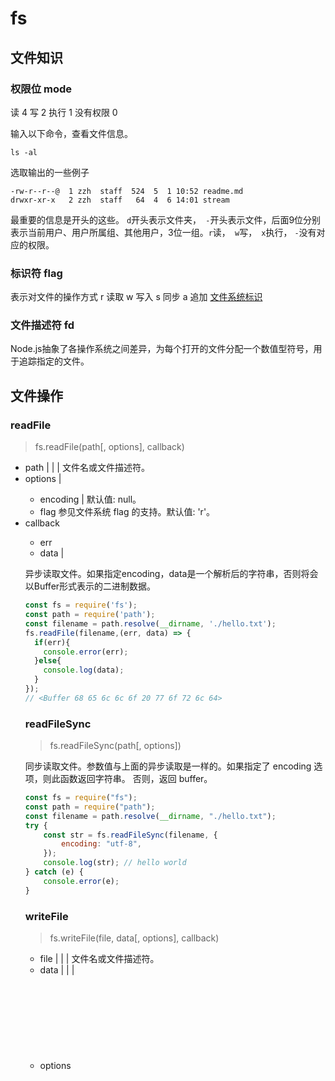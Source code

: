 # fs

## 文件知识

### 权限位 mode
读 4
写 2
执行 1
没有权限 0

输入以下命令，查看文件信息。

```
ls -al
```
选取输出的一些例子
```
-rw-r--r--@  1 zzh  staff  524  5  1 10:52 readme.md
drwxr-xr-x   2 zzh  staff   64  4  6 14:01 stream
```
最重要的信息是开头的这些。
`d`开头表示文件夹，` -`开头表示文件，后面9位分别表示当前用户、用户所属组、其他用户，3位一组。`r`读，` w`写，` x`执行， `-`没有对应的权限。

### 标识符 flag
表示对文件的操作方式
r 读取
w 写入
s 同步
a 追加
[文件系统标识](http://nodejs.cn/api/fs.html#fs_file_system_flags)


### 文件描述符 fd
Node.js抽象了各操作系统之间差异，为每个打开的文件分配一个数值型符号，用于追踪指定的文件。



## 文件操作

### readFile
> fs.readFile(path[, options], callback)  

* path <string> | <Buffer> | <URL> | <integer> 文件名或文件描述符。
* options <Object> | <string>
  + encoding <string> | <null> 默认值: null。
  + flag <string> 参见文件系统 flag 的支持。默认值: 'r'。
* callback <Function>
  + err <Error>
  + data <string> | <Buffer>

异步读取文件。如果指定encoding，data是一个解析后的字符串，否则将会以Buffer形式表示的二进制数据。
``` javascript
const fs = require('fs');
const path = require('path');
const filename = path.resolve(__dirname, './hello.txt');
fs.readFile(filename,(err, data) => {
  if(err){
    console.error(err);
  }else{
    console.log(data);
  }
});
// <Buffer 68 65 6c 6c 6f 20 77 6f 72 6c 64>
```

### readFileSync
> fs.readFileSync(path[, options]) 

同步读取文件。参数值与上面的异步读取是一样的。如果指定了 encoding 选项，则此函数返回字符串。 否则，返回 buffer。
``` javascript
const fs = require("fs");
const path = require("path");
const filename = path.resolve(__dirname, "./hello.txt");
try {
    const str = fs.readFileSync(filename, {
        encoding: "utf-8",
    });
    console.log(str); // hello world
} catch (e) {
    console.error(e);
}

```

### writeFile
> fs.writeFile(file, data[, options], callback)  

* file <string> | <Buffer> | <URL> | <integer> 文件名或文件描述符。
* data <string> | <Buffer> | <TypedArray> | <DataView>
* options <Object> | <string>
  + encoding <string> | <null> 默认值: 'utf8'。
  + mode <integer> 默认值: 0o666。
  + flag <string> 默认值: 'w'。
* callback <Function>
  + err <Error>

异步写文件。file参数会区分是一个文件名还是文件描述符，如果是文件名，异步写入数据到文件，若文件已存在，覆盖文件内容。
``` javascript
const fs = require("fs");
const path = require("path");
const filename = path.resolve(__dirname, "./hello.txt");
fs.writeFile(filename, 'goodbye', (err)=> {
  if(err){
    console.error(err)
  }else{
    console.log('写入成功')
  }
})
```
### writeFileSync
> fs.writeFileSync(file, data[, options])  

同步写文件。参数与上面的异步写入一样。返回undefined。
``` javascript
const fs = require("fs");
const path = require("path");
const filename = path.resolve(__dirname, "./hello.txt");
try{
  fs.writeFileSync(filename, 'nice');
}catch(e){
  console.error(e)
}

```

当我们设置`flag`为`a`时，可以添加内容，而不会一执行就覆盖旧内容。
``` javascript
try{
  fs.writeFileSync(filename, '123',{flag: 'a'});
}catch(e){
  console.error(e)
}
```
异步同理，不举例了。

### appendFile
> fs.appendFile(path, data[, options], callback)  

* path <string> | <Buffer> | <URL> | <number> 文件名或文件描述符。
* data <string> | <Buffer>
* options <Object> | <string>
  + encoding <string> | <null> 默认值: 'utf8'。
  + mode <integer> 默认值: 0o666。
  + flag <string> 默认值: 'a'。
* callback <Function>
  + err <Error>

异步追加文件内容。异步地将数据追加到文件，如果文件尚不存在则创建该文件。
``` javascript
const fs = require("fs");
const path = require("path");
const filename = path.resolve(__dirname, "./hello.txt");
fs.appendFile(filename, 'love', (err) => {
  if(err){
    console.error(err)
  }else{
    console.log('添加成功')
  }
})
```

### appendFileSync
> fs.appendFileSync(path, data[, options])  

同步追加内容。参数与上面的异步追加一致。
``` javascript
const fs = require("fs");
const path = require("path");
const filename = path.resolve(__dirname, "./hello.txt");
try{
  fs.appendFileSync(filename, ' you');
}catch(e){
  console.error(e);
}
```

### unlink
> fs.unlink(path, callback)  

* path <string> | <Buffer> | <URL>
* callback <Function>
  + err <Error>

异步删除文件。
``` javascript
const fs = require("fs");
const path = require("path");
const filename = path.resolve(__dirname, "./hello1.txt");
fs.unlink(filename, (err) => {
    if (err) {
        console.error(err);
    } else {
        console.log("删除成功");
    }
});
```

### unlinkSync
> fs.unlinkSync(path)

同步删除文件。参数与上面的异步删除一致
``` javascript
const fs = require("fs");
const path = require("path");
const filename = path.resolve(__dirname, "./hello1.txt");
try{
  fs.unlinkSync(filename);
}catch(e){
  console.error(e);
}
```

### open
> fs.open(path[, flags[, mode]], callback)  

* path <string> | <Buffer> | <URL>
* flags <string> | <number> 参见文件系统 flag 的支持。默认值: 'r'。
* mode <string> | <integer> 默认值: 0o666（可读写）。
* callback <Function>
  + err <Error>
  + fd <integer>

异步打开文件。这里我们终于看到之前提到的文件描述符fd了。通常fs.open和fs.write、fs.read结合使用。
``` javascript
const fs = require("fs");
const path = require("path");
const filename = path.resolve(__dirname, "./hello.txt");
fs.open(filename, (err, fd) => {
    if (err) {
        console.error(err);
    } else {
        console.log(fd);
    }
});
```

### openSync
> fs.openSync(path[, flags, mode])  

同步打开文件。参数与上面的异步打开一致。返回文件描述符
``` javascript
const fs = require("fs");
const path = require("path");
const filename = path.resolve(__dirname, "./hello.txt");
try{
  const fd = fs.openSync(filename);
  console.log(fd);
}catch(e){
  console.error(e);
}
```

### read
> fs.read(fd, buffer, offset, length, position, callback)  

* fd <integer> 文件描述符
* buffer <Buffer> | <TypedArray> | <DataView> 数据写入的缓冲区
* offset <integer> buffer中开始写入的偏移量
* length <integer> 要读取的字节数
* position <integer> 指定文件中开始读取的位置
* callback <Function>
  + err <Error>
  + bytesRead <integer>
  + buffer <Buffer>
也就是offset是控制写入buffer的位置，length和position是控制读取文件的内容

异步读取文件。

我们把hello.txt文件的内容改为`hello对不起`。
``` javascript
const fs = require("fs");
const path = require("path");
const filename = path.resolve(__dirname, "./hello.txt");
fs.open(filename, "r", (err, fd) => {
    let buffer = Buffer.alloc(255);
    fs.read(fd, buffer, 0, 8, 0, (err, bytesRead, buffer) => {
        if (err) {
            console.error(err);
        } else {
            console.log(bytesRead);
            console.log(buffer.toString());
            fs.read(fd, buffer, 8, 6, 8, (err2, bytesRead2, buffer2) => {
                if (err2) {
                    console.error(err2);
                } else {
                    console.log(bytesRead2);
                    console.log(buffer2.toString());
                }
            });
        }
    });
});
// 8
// hello对
// 6
// hello对不起
```

### readSync
> fs.readSync(fd, buffer, offset, length, position)

同步读取文件。参数与上面的read一致，返回byteRead数量。
``` javascript
const fs = require("fs");
const path = require("path");
const filename = path.resolve(__dirname, "./hello.txt");

try{
  const fd = fs.openSync(filename);
  try{
    let buffer = Buffer.alloc(255);
    const byteRead = fs.readSync(fd, buffer, 0, 8, 0);
    console.log(byteRead);
    console.log(buffer.toString());
    try{
      const byteRead2 = fs.readSync(fd, buffer, byteRead, 6, byteRead);
      console.log(byteRead2);
      console.log(buffer.toString());
    }catch(e){
      console.error(e);
    }
  }catch(e){
    console.error(e)
  }
}catch(e){
  console.error(e);
}

// 8
// hello对
// 6
// hello对不起
```

### write
> fs.write(fd, buffer[, offset[, length[, position]]], callback)  

* fd <integer>
* buffer <Buffer> | <TypedArray> | <DataView>
* offset <integer>
* length <integer>
* position <integer>
* callback <Function>
  + err <Error>
  + bytesWritten <integer>
  + buffer <Buffer> | <TypedArray> | <DataView>

异步写文件。将buffer写入到指定的文件。

``` javascript
const fs = require("fs");
const path = require("path");
const filename = path.resolve(__dirname, "./hello.txt");

fs.open(filename, 'w', (err, fd) => {
  let buffer = Buffer.from('98765');
  fs.write(fd, buffer, 0, 5, 0, (err, byteRead, buffer) => {
    if(err){
      console.error(err);
    }else{
      console.log(byteRead);
    }
  })
})
```
hello.txt的内容被改为98765

### writeSync
> fs.writeSync(fd, buffer[, offset[, length[, position]]])  

同步写文件。参数与上面的write一致，返回写入的字节数。
``` javascript
const fs = require("fs");
const path = require("path");
const filename = path.resolve(__dirname, "./hello.txt");

fs.open(filename, "w", (err, fd) => {
    try {
        let buffer = Buffer.from("23456");
        const written = fs.writeSync(fd, buffer, 0, 5, 0);
        console.log(written);
    } catch (e) {
        console.error(e);
    }
});

```

### close
> fs.close(fd, callback) 

* fd <integer>
* callback <Function>
  + err <Error>

异步关闭文件。与open对应的方法，打开了就要关闭。

### closeSync
> fs.closeSync(fd)

同步关闭文件。与上面的close参数一致。返回undefined。

### rename
> fs.rename(oldPath, newPath, callback)

* oldPath <string> | <Buffer> | <URL>
* newPath <string> | <Buffer> | <URL>
* callback <Function>
  + err <Error>

``` javascript
const fs = require("fs");

fs.rename('./hello.txt', './src/hello2.txt', (err) => {
  if(err){
    console.error(err)
  }
})
```
rename除了可以重命名文件名，还能够移动文件。

### renameSync
> fs.renameSync(oldPath, newPath)

参数与上面的rename一致。返回undefined。

## 文件夹操作

### mkdir

> fs.mkdir(path[, options], callback)  

* path <string> | <Buffer> | <URL>
* options <Object> | <integer>
  + recursive <boolean> 默认值: false。
  + mode <string> | <integer> Windows 上不支持。默认值: 0o777。
* callback <Function>
  + err <Error>

异步创建文件夹。

``` javascript
const fs = require("fs");
const path = require("path");
const dirname = path.resolve(__dirname, "output");
const dirname2 = path.resolve(__dirname, "output/ouput2/ouput3");
fs.mkdir(dirname2, {recursive: true}, (err) => {
    if (err) {
        console.error(err);
    }
});
```
options中`recursive`是什么意思呢。通俗点就是我们打算目录下再有一个目录，设置为true之后，即使目录下没有这些目录也不会报错,就是一个可以创建多级目录的方式。
如果相同路径下再创建一个同名目录，会报错。

### mkdirSync
> fs.mkdirSync(path[, options]) 

同步创建文件夹。参数与上面的mkdir一致。同步地创建目录。 返回 undefined，或者如果 recursive 为 true，则返回创建的第一个文件夹的路径。
``` javascript
const fs = require("fs");
const path = require("path");
const dirname = path.resolve(__dirname, "output");
const dirname2 = path.resolve(__dirname, "output/ouput2/ouput3");
try {
    let str = fs.mkdirSync(dirname2, { recursive: true });
    console.log(str);
} catch (e) {
    console.error(e);
}
```

### rmdir
> fs.rmdir(path[, options], callback) 

异步删除目录。同样options中有个参数recursive可以递归删除。
``` javascript
const fs = require("fs");
const path = require("path");
const dirname = path.resolve(__dirname, "output");
fs.rmdir(dirname, (err) => {
    if (err) {
        console.error(err);
    }
});
```

### rmdirSync
> fs.rmdirSync(path[, options])

同步删除文件夹。参数与上面的rmdir一致。

### readdir
> fs.readdir(path[, options], callback)

* path <string> | <Buffer> | <URL>
* options <string> | <Object>
  + encoding <string> 默认值: 'utf8'。
  + withFileTypes <boolean> 默认值: false。
* callback <Function>
  + err <Error>
  + files <string[]> | <Buffer[]> | <fs.Dirent[]>

异步读取文件夹内容。files 是目录中的文件名的数组（不包括 '.' 和 '..'）
``` javascript
const fs = require("fs");
const path = require("path");
const dirname = path.resolve(__dirname, "src");
fs.readdir(dirname, (err, files) => {
  if(err){
    console.error(err)
  }else{
    console.log(files);
  }
})
// [ 'app.js', 'utils' ]
```
我的src目录下有app.js和utils目录。

### readdirSync
> fs.readdirSync(path[, options])

同步读取文件夹内容。参数与上面的readdir一致。